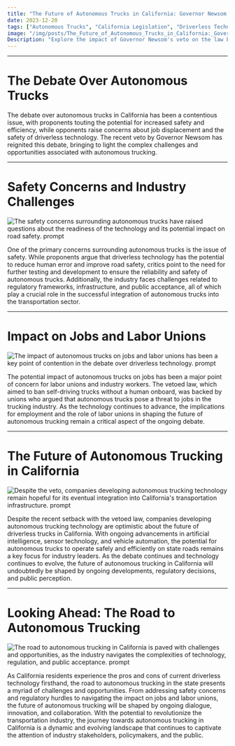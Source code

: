 ```yaml
---
title: "The Future of Autonomous Trucks in California: Governor Newsom's Veto and Its Implications"
date: 2023-12-20
tags: ["Autonomous Trucks", "California Legislation", "Driverless Technology", "Gavin Newsom", "Union Impact"]
image: "/img/posts/The_Future_of_Autonomous_Trucks_in_California:_Governor_Newsom's_Veto_and_Its_Implications/0.png"
Description: "Explore the impact of Governor Newsom's veto on the law banning self-driving trucks in California and the future of autonomous trucking in the state. Learn about the ongoing debate, safety concerns, and the potential effects on jobs and the industry as a whole."
---
```



---
# The Debate Over Autonomous Trucks

The debate over autonomous trucks in California has been a contentious issue, with proponents touting the potential for increased safety and efficiency, while opponents raise concerns about job displacement and the safety of driverless technology. The recent veto by Governor Newsom has reignited this debate, bringing to light the complex challenges and opportunities associated with autonomous trucking.



---
# Safety Concerns and Industry Challenges

![The safety concerns surrounding autonomous trucks have raised questions about the readiness of the technology and its potential impact on road safety. prompt](/img/posts/The_Future_of_Autonomous_Trucks_in_California:_Governor_Newsom's_Veto_and_Its_Implications/2.png "The safety concerns surrounding autonomous trucks have raised questions about the readiness of the technology and its potential impact on road safety.")

One of the primary concerns surrounding autonomous trucks is the issue of safety. While proponents argue that driverless technology has the potential to reduce human error and improve road safety, critics point to the need for further testing and development to ensure the reliability and safety of autonomous trucks. Additionally, the industry faces challenges related to regulatory frameworks, infrastructure, and public acceptance, all of which play a crucial role in the successful integration of autonomous trucks into the transportation sector.



---
# Impact on Jobs and Labor Unions

![The impact of autonomous trucks on jobs and labor unions has been a key point of contention in the debate over driverless technology. prompt](/img/posts/The_Future_of_Autonomous_Trucks_in_California:_Governor_Newsom's_Veto_and_Its_Implications/3.png "The impact of autonomous trucks on jobs and labor unions has been a key point of contention in the debate over driverless technology.")

The potential impact of autonomous trucks on jobs has been a major point of concern for labor unions and industry workers. The vetoed law, which aimed to ban self-driving trucks without a human onboard, was backed by unions who argued that autonomous trucks pose a threat to jobs in the trucking industry. As the technology continues to advance, the implications for employment and the role of labor unions in shaping the future of autonomous trucking remain a critical aspect of the ongoing debate.



---
# The Future of Autonomous Trucking in California

![Despite the veto, companies developing autonomous trucking technology remain hopeful for its eventual integration into California's transportation infrastructure. prompt](/img/posts/The_Future_of_Autonomous_Trucks_in_California:_Governor_Newsom's_Veto_and_Its_Implications/4.png "Despite the veto, companies developing autonomous trucking technology remain hopeful for its eventual integration into California's transportation infrastructure.")

Despite the recent setback with the vetoed law, companies developing autonomous trucking technology are optimistic about the future of driverless trucks in California. With ongoing advancements in artificial intelligence, sensor technology, and vehicle automation, the potential for autonomous trucks to operate safely and efficiently on state roads remains a key focus for industry leaders. As the debate continues and technology continues to evolve, the future of autonomous trucking in California will undoubtedly be shaped by ongoing developments, regulatory decisions, and public perception.



---
# Looking Ahead: The Road to Autonomous Trucking

![The road to autonomous trucking in California is paved with challenges and opportunities, as the industry navigates the complexities of technology, regulation, and public acceptance. prompt](/img/posts/The_Future_of_Autonomous_Trucks_in_California:_Governor_Newsom's_Veto_and_Its_Implications/5.png "The road to autonomous trucking in California is paved with challenges and opportunities, as the industry navigates the complexities of technology, regulation, and public acceptance.")

As California residents experience the pros and cons of current driverless technology firsthand, the road to autonomous trucking in the state presents a myriad of challenges and opportunities. From addressing safety concerns and regulatory hurdles to navigating the impact on jobs and labor unions, the future of autonomous trucking will be shaped by ongoing dialogue, innovation, and collaboration. With the potential to revolutionize the transportation industry, the journey towards autonomous trucking in California is a dynamic and evolving landscape that continues to captivate the attention of industry stakeholders, policymakers, and the public.


